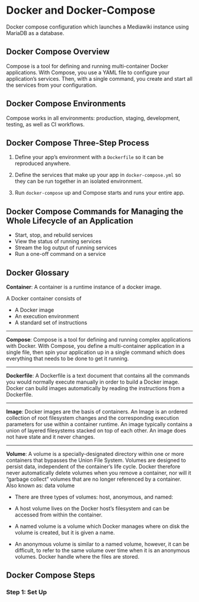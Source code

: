 # Docker and Docker-Compose

Docker compose configuration which launches a Mediawiki instance using MariaDB as a database. 

## Docker Compose Overview

Compose is a tool for defining and running multi-container Docker applications. With Compose, you use a YAML file to configure your application’s services. Then, with a single command, you create and start all the services from your configuration.

## Docker Compose Environments

Compose works in all environments: production, staging, development, testing, as well as CI workflows. 

## Docker Compose Three-Step Process

1. Define your app’s environment with a `Dockerfile` so it can be reproduced anywhere.

2. Define the services that make up your app in `docker-compose.yml` so they can be run together in an isolated environment.

3. Run `docker-compose` up and Compose starts and runs your entire app.

## Docker Compose Commands for Managing the Whole Lifecycle of an Application

- Start, stop, and rebuild services
- View the status of running services
- Stream the log output of running services
- Run a one-off command on a service

## Docker Glossary


**Container**: A container is a runtime instance of a docker image.

A Docker container consists of

- A Docker image
- An execution environment
- A standard set of instructions
---
**Compose**: Compose is a tool for defining and running complex applications with Docker. With Compose, you define a multi-container application in a single file, then spin your application up in a single command which does everything that needs to be done to get it running.

---
**Dockerfile**: A Dockerfile is a text document that contains all the commands you would normally execute manually in order to build a Docker image. Docker can build images automatically by reading the instructions from a Dockerfile.

---
**Image**: Docker images are the basis of containers. An Image is an ordered collection of root filesystem changes and the corresponding execution parameters for use within a container runtime. An image typically contains a union of layered filesystems stacked on top of each other. An image does not have state and it never changes.

---
**Volume**: A volume is a specially-designated directory within one or more containers that bypasses the Union File System. Volumes are designed to persist data, independent of the container’s life cycle. Docker therefore never automatically delete volumes when you remove a container, nor will it “garbage collect” volumes that are no longer referenced by a container. Also known as: data volume

- There are three types of volumes: host, anonymous, and named:

- A host volume lives on the Docker host’s filesystem and can be accessed from within the container.

- A named volume is a volume which Docker manages where on disk the volume is created, but it is given a name.

- An anonymous volume is similar to a named volume, however, it can be difficult, to refer to the same volume over time when it is an anonymous volumes. Docker handle where the files are stored.


## Docker Compose Steps

### Step 1: Set Up
